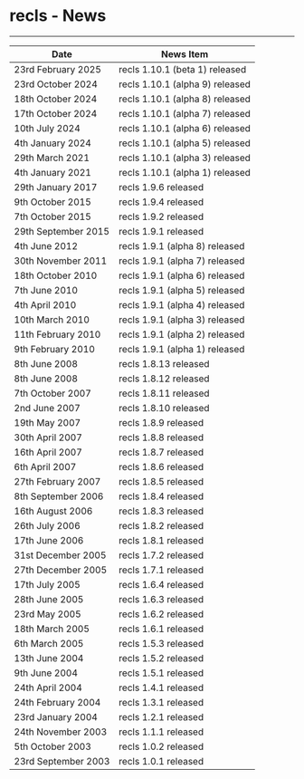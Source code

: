 # recls - News
------------


| Date                  | News Item                                                 |
| --------------------- | --------------------------------------------------------- |
| 23rd February 2025    |   recls 1.10.1 (beta 1) released                          |
| 23rd October 2024     |   recls 1.10.1 (alpha 9) released                         |
| 18th October 2024     |   recls 1.10.1 (alpha 8) released                         |
| 17th October 2024     |   recls 1.10.1 (alpha 7) released                         |
| 10th July 2024        |   recls 1.10.1 (alpha 6) released                         |
| 4th January 2024      |   recls 1.10.1 (alpha 5) released                         |
| 29th March 2021       |   recls 1.10.1 (alpha 3) released                         |
| 4th January 2021      |   recls 1.10.1 (alpha 1) released                         |
| 29th January 2017     |   recls 1.9.6 released                                    |
| 9th October 2015      |   recls 1.9.4 released                                    |
| 7th October 2015      |   recls 1.9.2 released                                    |
| 29th September 2015   |   recls 1.9.1 released                                    |
| 4th June 2012         |   recls 1.9.1 (alpha 8) released                          |
| 30th November 2011    |   recls 1.9.1 (alpha 7) released                          |
| 18th October 2010     |   recls 1.9.1 (alpha 6) released                          |
| 7th June 2010         |   recls 1.9.1 (alpha 5) released                          |
| 4th April 2010        |   recls 1.9.1 (alpha 4) released                          |
| 10th March 2010       |   recls 1.9.1 (alpha 3) released                          |
| 11th February 2010    |   recls 1.9.1 (alpha 2) released                          |
| 9th February 2010     |   recls 1.9.1 (alpha 1) released                          |
| 8th June 2008         |   recls 1.8.13 released                                   |
| 8th June 2008         |   recls 1.8.12 released                                   |
| 7th October 2007      |   recls 1.8.11 released                                   |
| 2nd June 2007         |   recls 1.8.10 released                                   |
| 19th May 2007         |   recls 1.8.9 released                                    |
| 30th April 2007       |   recls 1.8.8 released                                    |
| 16th April 2007       |   recls 1.8.7 released                                    |
| 6th April 2007        |   recls 1.8.6 released                                    |
| 27th February 2007    |   recls 1.8.5 released                                    |
| 8th September 2006    |   recls 1.8.4 released                                    |
| 16th August 2006      |   recls 1.8.3 released                                    |
| 26th July 2006        |   recls 1.8.2 released                                    |
| 17th June 2006        |   recls 1.8.1 released                                    |
| 31st December 2005    |   recls 1.7.2 released                                    |
| 27th December 2005    |   recls 1.7.1 released                                    |
| 17th July 2005        |   recls 1.6.4 released                                    |
| 28th June 2005        |   recls 1.6.3 released                                    |
| 23rd May 2005         |   recls 1.6.2 released                                    |
| 18th March 2005       |   recls 1.6.1 released                                    |
| 6th March 2005        |   recls 1.5.3 released                                    |
| 13th June 2004        |   recls 1.5.2 released                                    |
| 9th June 2004         |   recls 1.5.1 released                                    |
| 24th April 2004       |   recls 1.4.1 released                                    |
| 24th February 2004    |   recls 1.3.1 released                                    |
| 23rd January 2004     |   recls 1.2.1 released                                    |
| 24th November 2003    |   recls 1.1.1 released                                    |
| 5th October 2003      |   recls 1.0.2 released                                    |
| 23rd September 2003   |   recls 1.0.1 released                                    |


<!-- ########################### end of file ########################### -->

